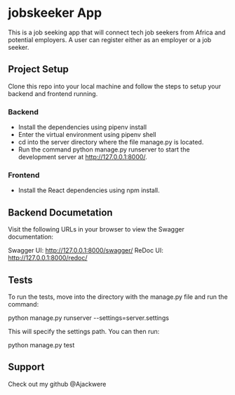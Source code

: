 # jobskeeker App
This is a job seeking app that will connect tech job seekers from Africa and potential employers. A user can register either as an employer or a job seeker.
## Project Setup
Clone this repo into your local machine and follow the steps to setup your backend and frontend running.
### Backend

- Install the dependencies using pipenv install
- Enter the virtual environment using pipenv shell
- cd into the server directory where the file manage.py is located.
- Run the command python manage.py runserver to start the development server at http://127.0.0.1:8000/.

### Frontend
- Install the React dependencies using npm install.

## Backend Documetation
Visit the following URLs in your browser to view the Swagger documentation:

Swagger UI: http://127.0.0.1:8000/swagger/
ReDoc UI: http://127.0.0.1:8000/redoc/

## Tests
To run the tests, move into the directory with the manage.py file and run the command:

python manage.py runserver --settings=server.settings

This will specify the settings path.
You can then run:

python manage.py test


## Support
Check out my github @Ajackwere 
